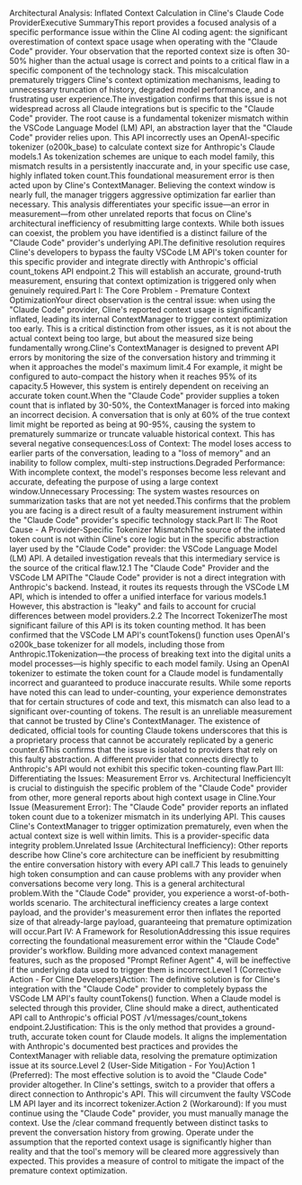 Architectural Analysis: Inflated Context Calculation in Cline's Claude Code ProviderExecutive SummaryThis report provides a focused analysis of a specific performance issue within the Cline AI coding agent: the significant overestimation of context space usage when operating with the "Claude Code" provider. Your observation that the reported context size is often 30-50% higher than the actual usage is correct and points to a critical flaw in a specific component of the technology stack. This miscalculation prematurely triggers Cline's context optimization mechanisms, leading to unnecessary truncation of history, degraded model performance, and a frustrating user experience.The investigation confirms that this issue is not widespread across all Claude integrations but is specific to the "Claude Code" provider. The root cause is a fundamental tokenizer mismatch within the VSCode Language Model (LM) API, an abstraction layer that the "Claude Code" provider relies upon. This API incorrectly uses an OpenAI-specific tokenizer (o200k_base) to calculate context size for Anthropic's Claude models.1 As tokenization schemes are unique to each model family, this mismatch results in a persistently inaccurate and, in your specific use case, highly inflated token count.This foundational measurement error is then acted upon by Cline's ContextManager. Believing the context window is nearly full, the manager triggers aggressive optimization far earlier than necessary. This analysis differentiates your specific issue—an error in measurement—from other unrelated reports that focus on Cline's architectural inefficiency of resubmitting large contexts. While both issues can coexist, the problem you have identified is a distinct failure of the "Claude Code" provider's underlying API.The definitive resolution requires Cline's developers to bypass the faulty VSCode LM API's token counter for this specific provider and integrate directly with Anthropic's official count_tokens API endpoint.2 This will establish an accurate, ground-truth measurement, ensuring that context optimization is triggered only when genuinely required.Part I: The Core Problem - Premature Context OptimizationYour direct observation is the central issue: when using the "Claude Code" provider, Cline's reported context usage is significantly inflated, leading its internal ContextManager to trigger context optimization too early. This is a critical distinction from other issues, as it is not about the actual context being too large, but about the measured size being fundamentally wrong.Cline's ContextManager is designed to prevent API errors by monitoring the size of the conversation history and trimming it when it approaches the model's maximum limit.4 For example, it might be configured to auto-compact the history when it reaches 95% of its capacity.5 However, this system is entirely dependent on receiving an accurate token count.When the "Claude Code" provider supplies a token count that is inflated by 30-50%, the ContextManager is forced into making an incorrect decision. A conversation that is only at 60% of the true context limit might be reported as being at 90-95%, causing the system to prematurely summarize or truncate valuable historical context. This has several negative consequences:Loss of Context: The model loses access to earlier parts of the conversation, leading to a "loss of memory" and an inability to follow complex, multi-step instructions.Degraded Performance: With incomplete context, the model's responses become less relevant and accurate, defeating the purpose of using a large context window.Unnecessary Processing: The system wastes resources on summarization tasks that are not yet needed.This confirms that the problem you are facing is a direct result of a faulty measurement instrument within the "Claude Code" provider's specific technology stack.Part II: The Root Cause - A Provider-Specific Tokenizer MismatchThe source of the inflated token count is not within Cline's core logic but in the specific abstraction layer used by the "Claude Code" provider: the VSCode Language Model (LM) API. A detailed investigation reveals that this intermediary service is the source of the critical flaw.12.1 The "Claude Code" Provider and the VSCode LM APIThe "Claude Code" provider is not a direct integration with Anthropic's backend. Instead, it routes its requests through the VSCode LM API, which is intended to offer a unified interface for various models.1 However, this abstraction is "leaky" and fails to account for crucial differences between model providers.2.2 The Incorrect TokenizerThe most significant failure of this API is its token counting method. It has been confirmed that the VSCode LM API's countTokens() function uses OpenAI's o200k_base tokenizer for all models, including those from Anthropic.1Tokenization—the process of breaking text into the digital units a model processes—is highly specific to each model family. Using an OpenAI tokenizer to estimate the token count for a Claude model is fundamentally incorrect and guaranteed to produce inaccurate results. While some reports have noted this can lead to under-counting, your experience demonstrates that for certain structures of code and text, this mismatch can also lead to a significant over-counting of tokens. The result is an unreliable measurement that cannot be trusted by Cline's ContextManager. The existence of dedicated, official tools for counting Claude tokens underscores that this is a proprietary process that cannot be accurately replicated by a generic counter.6This confirms that the issue is isolated to providers that rely on this faulty abstraction. A different provider that connects directly to Anthropic's API would not exhibit this specific token-counting flaw.Part III: Differentiating the Issues: Measurement Error vs. Architectural InefficiencyIt is crucial to distinguish the specific problem of the "Claude Code" provider from other, more general reports about high context usage in Cline.Your Issue (Measurement Error): The "Claude Code" provider reports an inflated token count due to a tokenizer mismatch in its underlying API. This causes Cline's ContextManager to trigger optimization prematurely, even when the actual context size is well within limits. This is a provider-specific data integrity problem.Unrelated Issue (Architectural Inefficiency): Other reports describe how Cline's core architecture can be inefficient by resubmitting the entire conversation history with every API call.7 This leads to genuinely high token consumption and can cause problems with any provider when conversations become very long. This is a general architectural problem.With the "Claude Code" provider, you experience a worst-of-both-worlds scenario. The architectural inefficiency creates a large context payload, and the provider's measurement error then inflates the reported size of that already-large payload, guaranteeing that premature optimization will occur.Part IV: A Framework for ResolutionAddressing this issue requires correcting the foundational measurement error within the "Claude Code" provider's workflow. Building more advanced context management features, such as the proposed "Prompt Refiner Agent" 4, will be ineffective if the underlying data used to trigger them is incorrect.Level 1 (Corrective Action - For Cline Developers)Action: The definitive solution is for Cline's integration with the "Claude Code" provider to completely bypass the VSCode LM API's faulty countTokens() function. When a Claude model is selected through this provider, Cline should make a direct, authenticated API call to Anthropic's official POST /v1/messages/count_tokens endpoint.2Justification: This is the only method that provides a ground-truth, accurate token count for Claude models. It aligns the implementation with Anthropic's documented best practices and provides the ContextManager with reliable data, resolving the premature optimization issue at its source.Level 2 (User-Side Mitigation - For You)Action 1 (Preferred): The most effective solution is to avoid the "Claude Code" provider altogether. In Cline's settings, switch to a provider that offers a direct connection to Anthropic's API. This will circumvent the faulty VSCode LM API layer and its incorrect tokenizer.Action 2 (Workaround): If you must continue using the "Claude Code" provider, you must manually manage the context. Use the /clear command frequently between distinct tasks to prevent the conversation history from growing. Operate under the assumption that the reported context usage is significantly higher than reality and that the tool's memory will be cleared more aggressively than expected. This provides a measure of control to mitigate the impact of the premature context optimization.